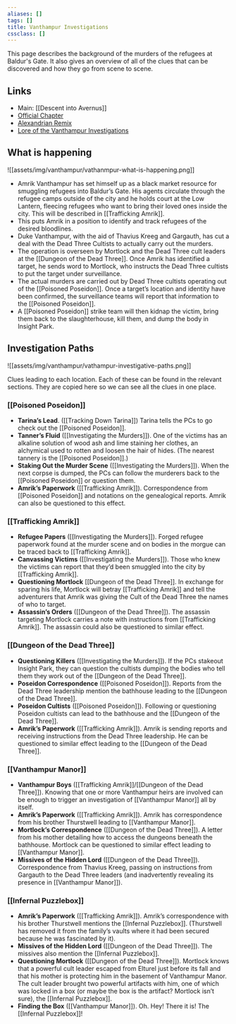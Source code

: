 ```yaml
---
aliases: []
tags: []
title: Vanthampur Investigations
cssclass: []
---
```


This page describes the background of the murders of the refugees at Baldur's Gate. It also gives an overview of all of the clues that can be discovered and how they go from scene to scene.

## Links
- Main: [[Descent into Avernus]]
- [Official Chapter](https://www.dndbeyond.com/sources/bgdia/a-tale-of-two-cities#DungeonoftheDeadThree)
- [Alexandrian Remix](https://thealexandrian.net/wordpress/44377/roleplaying-games/remixing-avernus-part-3c-the-vanthampur-revelations)
- [Lore of the Vanthampur Investigations](https://thealexandrian.net/wordpress/44320/roleplaying-games/remixing-avernus-part-3b-lore-of-the-vanthampur-investigations)

## What is happening
![[assets/img/vanthampur/vathanmpur-what-is-happening.png]]

-   Amrik Vanthampur has set himself up as a black market resource for smuggling refugees into Baldur’s Gate. His agents circulate through the refugee camps outside of the city and he holds court at the Low Lantern, fleecing refugees who want to bring their loved ones inside the city. This will be described in [[Trafficking Amrik]].
-   This puts Amrik in a position to identify and track refugees of the desired bloodlines.
-   Duke Vanthampur, with the aid of Thavius Kreeg and Gargauth, has cut a deal with the Dead Three Cultists to actually carry out the murders.
-   The operation is overseen by Mortlock and the Dead Three cult leaders at the [[Dungeon of the Dead Three]]. Once Amrik has identified a target, he sends word to Mortlock, who instructs the Dead Three cultists to put the target under surveillance.
-   The actual murders are carried out by Dead Three cultists operating out of the [[Poisoned Poseidon]]. Once a target’s location and identity have been confirmed, the surveillance teams will report that information to the [[Poisoned Poseidon]].
-   A [[Poisoned Poseidon]] strike team will then kidnap the victim, bring them back to the slaughterhouse, kill them, and dump the body in Insight Park.
## Investigation Paths
![[assets/img/vanthampur/vathampur-investigative-paths.png]]

Clues leading to each location. Each of these can be found in the relevant sections. They are copied here so we can see all the clues in one place.

### **[[Poisoned Poseidon]]**

-   **Tarina’s Lead**. ([[Tracking Down Tarina]]) Tarina tells the PCs to go check out the [[Poisoned Poseidon]].
-   **Tanner’s Fluid** ([[Investigating the Murders]]). One of the victims has an alkaline solution of wood ash and lime staining her clothes, an alchymical used to rotten and loosen the hair of hides. (The nearest tannery is the [[Poisoned Poseidon]].)
-   **Staking Out the Murder Scene** ([[Investigating the Murders]]). When the next corpse is dumped, the PCs can follow the murderers back to the [[Poisoned Poseidon]] or question them.
-   **Amrik’s Paperwork** ([[Trafficking Amrik]]). Correspondence from [[Poisoned Poseidon]] and notations on the genealogical reports. Amrik can also be questioned to this effect.

### **[[Trafficking Amrik]]**

-   **Refugee Papers** ([[Investigating the Murders]]). Forged refugee paperwork found at the murder scene and on bodies in the morgue can be traced back to [[Trafficking Amrik]].
-   **Canvassing Victims** ([[Investigating the Murders]]). Those who knew the victims can report that they’d been smuggled into the city by [[Trafficking Amrik]].
-   **Questioning Mortlock** [[Dungeon of the Dead Three]]. In exchange for sparing his life, Mortlock will betray [[Trafficking Amrik]] and tell the adventurers that Amrik was giving the Cult of the Dead Three the names of who to target.
-   **Assassin’s Orders** ([[Dungeon of the Dead Three]]). The assassin targeting Mortlock carries a note with instructions from [[Trafficking Amrik]]. The assassin could also be questioned to similar effect.

### **[[Dungeon of the Dead Three]]**

-   **Questioning Killers** ([[Investigating the Murders]]). If the PCs stakeout Insight Park, they can question the cultists dumping the bodies who tell them they work out of the [[Dungeon of the Dead Three]].
-   **Poseidon Correspondence** ([[Poisoned Poseidon]]). Reports from the Dead Three leadership mention the bathhouse leading to the [[Dungeon of the Dead Three]].
-   **Poseidon Cultists** ([[Poisoned Poseidon]]). Following or questioning Poseidon cultists can lead to the bathhouse and the [[Dungeon of the Dead Three]].
-   **Amrik’s Paperwork** ([[Trafficking Amrik]]). Amrik is sending reports and receiving instructions from the Dead Three leadership. He can be questioned to similar effect leading to the [[Dungeon of the Dead Three]].

### **[[Vanthampur Manor]]**

-   **Vanthampur Boys** ([[Trafficking Amrik]]/[[Dungeon of the Dead Three]]). Knowing that one or more Vanthampur heirs are involved can be enough to trigger an investigation of [[Vanthampur Manor]] all by itself.
-   **Amrik’s Paperwork** ([[Trafficking Amrik]]). Amrik has correspondence from his brother Thurstwell leading to [[Vanthampur Manor]].
-   **Mortlock’s Correspondence** ([[Dungeon of the Dead Three]]). A letter from his mother detailing how to access the dungeons beneath the bathhouse. Mortlock can be questioned to similar effect leading to [[Vanthampur Manor]].
-   **Missives of the Hidden Lord** ([[Dungeon of the Dead Three]]). Correspondence from Thavius Kreeg, passing on instructions from Gargauth to the Dead Three leaders (and inadvertently revealing its presence in [[Vanthampur Manor]]).

### **[[Infernal Puzzlebox]]**

-   **Amrik’s Paperwork** ([[Trafficking Amrik]]). Amrik’s correspondence with his brother Thurstwell mentions the [[Infernal Puzzlebox]]. (Thurstwell has removed it from the family’s vaults where it had been secured because he was fascinated by it).
-   **Missives of the Hidden Lord** ([[Dungeon of the Dead Three]]). The missives also mention the [[Infernal Puzzlebox]].
-   **Questioning Mortlock** ([[Dungeon of the Dead Three]]). Mortlock knows that a powerful cult leader escaped from Elturel just before its fall and that his mother is protecting him in the basement of Vanthampur Manor. The cult leader brought two powerful artifacts with him, one of which was locked in a box (or maybe the box is the artifact? Mortlock isn’t sure), the [[Infernal Puzzlebox]].
-   **Finding the Box** ([[Vanthampur Manor]]). Oh. Hey! There it is! The [[Infernal Puzzlebox]]!